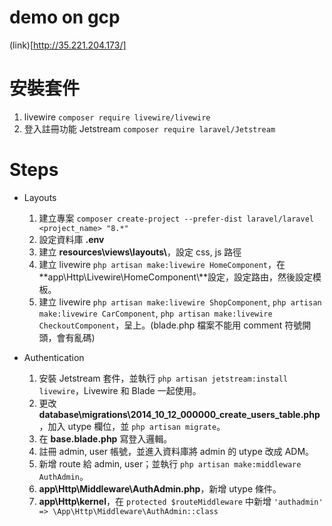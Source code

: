 # demo on gcp 
(link)[http://35.221.204.173/]

# 安裝套件
1. livewire `composer require livewire/livewire`
2. 登入註冊功能 Jetstream `composer require laravel/Jetstream`


# Steps
* Layouts
    1. 建立專案 `composer create-project --prefer-dist laravel/laravel <project_name> "8.*"`
    2. 設定資料庫 **.env**
    3. 建立 **resources\views\layouts\\**，設定 css, js 路徑
    4. 建立 livewire `php artisan make:livewire HomeComponent`，在**app\Http\Livewire\HomeComponent\\**設定，設定路由，然後設定模板。
    5. 建立 livewire `php artisan make:livewire ShopComponent`, `php artisan make:livewire CarComponent`, `php artisan make:livewire CheckoutComponent`，呈上。(blade.php 檔案不能用 comment 符號開頭，會有亂碼)

* Authentication
    1. 安裝 Jetstream 套件，並執行 `php artisan jetstream:install livewire`，Livewire 和 Blade 一起使用。
    2. 更改 **database\migrations\2014_10_12_000000_create_users_table.php**，加入 utype 欄位，並 `php artisan migrate`。
    3. 在 **base.blade.php** 寫登入邏輯。
    4. 註冊 admin, user 帳號，並進入資料庫將 admin 的 utype 改成 ADM。
    5. 新增 route 給 admin, user；並執行 `php artisan make:middleware AuthAdmin`。
    6. **app\Http\Middleware\AuthAdmin.php**，新增 utype 條件。
    7. **app\Http\kernel**，在 `protected $routeMiddleware` 中新增 `'authadmin' => \App\Http\Middleware\AuthAdmin::class`
